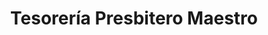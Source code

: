 ---
title: "Tesorería Presbitero Maestro"
url: /cercado-de-lima/tesoreria-presbitero-maestro/
shop: entradas
---
